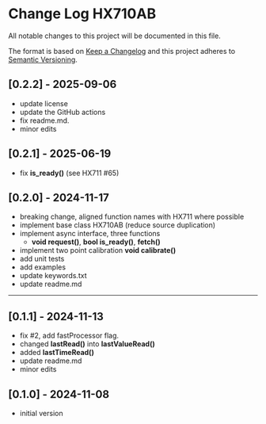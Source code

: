 # Change Log HX710AB

All notable changes to this project will be documented in this file.

The format is based on [Keep a Changelog](http://keepachangelog.com/)
and this project adheres to [Semantic Versioning](http://semver.org/).


## [0.2.2] - 2025-09-06
- update license
- update the GitHub actions
- fix readme.md.
- minor edits


## [0.2.1] - 2025-06-19
- fix **is_ready()** (see HX711 #65)

## [0.2.0] - 2024-11-17
- breaking change, aligned function names with HX711 where possible
- implement base class HX710AB (reduce source duplication)
- implement async interface, three functions
  - **void request()**, **bool is_ready()**, **fetch()**
- implement two point calibration **void calibrate()**
- add unit tests
- add examples
- update keywords.txt
- update readme.md

----

## [0.1.1] - 2024-11-13
- fix #2, add fastProcessor flag.
- changed **lastRead()** into **lastValueRead()**
- added **lastTimeRead()**
- update readme.md
- minor edits

## [0.1.0] - 2024-11-08
- initial version


